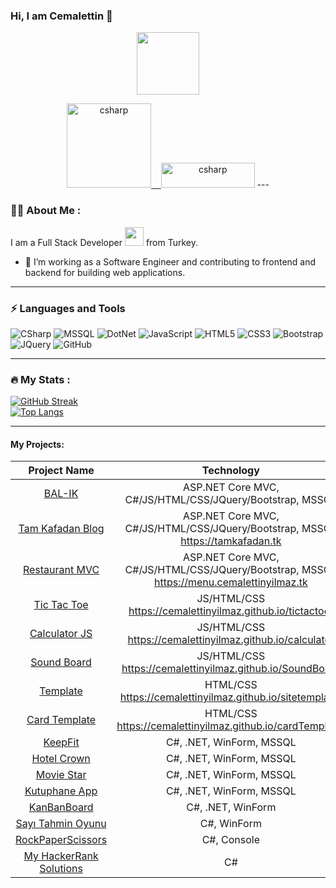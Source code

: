 ### Hi, I am Cemalettin 👋
<div id="header" align="center">
  <img src="https://media.giphy.com/media/M9gbBd9nbDrOTu1Mqx/giphy.gif" width="100"/>
</div>
<p align="center"> <a href="https://www.linkedin.com/in/cemalettin-ylmaz/" target="_blank" rel="noreferrer"> <img src="https://upload.wikimedia.org/wikipedia/commons/thumb/8/80/LinkedIn_Logo_2013.svg/2560px-LinkedIn_Logo_2013.svg.png" alt="csharp" width="135" height=auto"/>&nbsp;&nbsp;&nbsp; <a href="https://www.hackerrank.com/cemalettinyilmaz" target="_blank" rel="noreferrer"><img src="https://camo.githubusercontent.com/49e713e1463692beaff7b552eb60511454485659f6131286eeab9db84e91840a/68747470733a2f2f69302e77702e636f6d2f6772616473696e67616d65732e636f6d2f77702d636f6e74656e742f75706c6f6164732f323031362f30352f3835363737315f3636383232343035333139373834315f313934333639393030395f6f2e706e67" alt="csharp" width="150" height="40"/></a>
---

### :woman_technologist: About Me :
I am a Full Stack Developer <img src="https://media.giphy.com/media/WUlplcMpOCEmTGBtBW/giphy.gif" width="30"> from Turkey.
- :telescope: I’m working as a Software Engineer and contributing to frontend and backend for building web applications.
---
### ⚡ Languages and Tools

![CSharp](https://img.shields.io/badge/-CSharp-6b1678?style=flat-square&logo=csharp)
![MSSQL](https://img.shields.io/badge/-MSSQL-black?style=flat-square&logo=microsoft-sql-server)
![DotNet](https://img.shields.io/badge/-.Net-6b1678?style=flat-square&logo=dotnet)
![JavaScript](https://img.shields.io/badge/-JavaScript-black?style=flat-square&logo=javascript)
![HTML5](https://img.shields.io/badge/-HTML5-E34F26?style=flat-square&logo=html5&logoColor=white)
![CSS3](https://img.shields.io/badge/-CSS3-1572B6?style=flat-square&logo=css3)
![Bootstrap](https://img.shields.io/badge/-Bootstrap-563D7C?style=flat-square&logo=bootstrap)
![JQuery](https://img.shields.io/badge/-JQuery-yellow?style=flat-square&logo=jquery)
![GitHub](https://img.shields.io/badge/-GitHub-181717?style=flat-square&logo=github)

---

### :fire: My Stats :

[![GitHub Streak](http://github-readme-streak-stats.herokuapp.com?user=cemalettinyilmaz&theme=dark&background=000000)](https://git.io/streak-stats)<br/>
  [![Top Langs](https://github-readme-stats.vercel.app/api/top-langs/?username=cemalettinyilmaz&layout=compact&theme=vision-friendly-dark)](https://github.com/anuraghazra/github-readme-stats)

  ---
  
   #### My Projects:

| Project Name        | Technology         
|:-------------:|:-------------:|
   |<a href="https://github.com/cemalettinyilmaz/BAL-IK" target="_blank">BAL-IK </a>| ASP.NET Core MVC, C#/JS/HTML/CSS/JQuery/Bootstrap, MSSQL|
  |<a href="https://github.com/cemalettinyilmaz/TamKafadan" target="_blank">Tam Kafadan Blog</a>| ASP.NET Core MVC, C#/JS/HTML/CSS/JQuery/Bootstrap, MSSQL https://tamkafadan.tk |
|<a href="https://github.com/cemalettinyilmaz/RestaurantMVC" target="_blank">Restaurant MVC</a>| ASP.NET Core MVC, C#/JS/HTML/CSS/JQuery/Bootstrap, MSSQL https://menu.cemalettinyilmaz.tk |
|<a href="https://github.com/cemalettinyilmaz/tictactoe" target="_blank">Tic Tac Toe</a>| JS/HTML/CSS https://cemalettinyilmaz.github.io/tictactoe/|
|<a href="https://github.com/cemalettinyilmaz/calculator" target="_blank">Calculator JS</a>| JS/HTML/CSS https://cemalettinyilmaz.github.io/calculator|
|<a href="https://github.com/cemalettinyilmaz/SoundBoard" target="_blank">Sound Board </a>| JS/HTML/CSS https://cemalettinyilmaz.github.io/SoundBoard|
|<a href="https://github.com/cemalettinyilmaz/sitetemplate" target="_blank">Template</a>| HTML/CSS https://cemalettinyilmaz.github.io/sitetemplate/|
|<a href="https://github.com/cemalettinyilmaz/cardTemplate" target="_blank">Card Template</a>| HTML/CSS https://cemalettinyilmaz.github.io/cardTemplate/|
|<a href="https://github.com/cemalettinyilmaz/KeepFit" target="_blank">KeepFit</a>|C#, .NET, WinForm, MSSQL|
|<a href="https://github.com/cemalettinyilmaz/HotelCrownApp" target="_blank">Hotel Crown</a>|C#, .NET, WinForm, MSSQL|
|<a href="https://github.com/cemalettinyilmaz/MovieStar" target="_blank">Movie Star</a>|C#, .NET, WinForm, MSSQL|
|<a href="https://github.com/cemalettinyilmaz/KutuphaneApp" target="_blank">Kutuphane App</a>|C#, .NET, WinForm, MSSQL|
|<a href="https://github.com/cemalettinyilmaz/KanbanBoardProject" target="_blank">KanBanBoard</a>|C#, .NET, WinForm|
|<a href="https://github.com/cemalettinyilmaz/SayiTahminEtmeOyunu" target="_blank">Sayı Tahmin Oyunu</a>|C#, WinForm|
|<a href="https://github.com/cemalettinyilmaz/RockPaperScissors" target="_blank">RockPaperScissors</a>|C#, Console|
|<a href="https://github.com/cemalettinyilmaz/MyHackerRankSolitions" target="_blank">My HackerRank Solutions</a>|C#|
